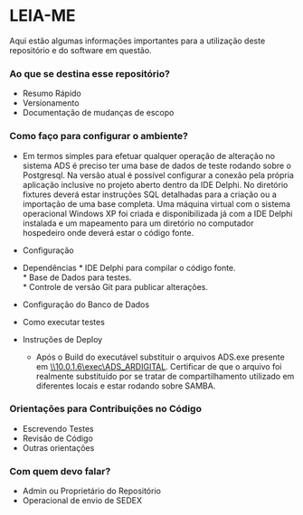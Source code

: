 # LEIA-ME #

Aqui estão algumas informações importantes para a utilização deste repositório e do software em questão.

### Ao que se destina esse repositório? ###

* Resumo Rápido
* Versionamento
* Documentação de mudanças de escopo

### Como faço para configurar o ambiente? ###

* Em termos simples para efetuar qualquer operação de alteração no sistema ADS é preciso ter uma base de dados de teste rodando sobre o Postgresql.
 Na versão atual é possível configurar a conexão pela própria aplicação inclusive no projeto aberto dentro da IDE Delphi.
 No diretório fixtures deverá estar instruções SQL detalhadas para a criação ou a importação de uma base completa.
Uma máquina virtual com o sistema operacional Windows XP foi criada e disponibilizada já com a IDE Delphi instalada e um mapeamento para um diretório no computador hospedeiro onde deverá estar o código fonte.
* Configuração

* Dependências 
      * IDE Delphi para compilar o código fonte.  
      * Base de Dados para testes.  
      * Controle de versão Git para publicar alterações.
* Configuração do Banco de Dados
* Como executar testes
* Instruções de Deploy
    * Após o Build do executável substituir o arquivos ADS.exe presente em [\\\\10.0.1.6\\exec\\ADS_ARDIGITAL](\\\\10.0.1.6\\exec\\ADS_ARDIGITAL). Certificar de que o arquivo foi realmente substituído por se tratar de compartilhamento utilizado em diferentes locais e estar rodando sobre SAMBA.
### Orientações para Contribuições no Código ###

* Escrevendo Testes
* Revisão de Código
* Outras orientações

### Com quem devo falar? ###

* Admin ou Proprietário do Repositório
* Operacional de envio de SEDEX 